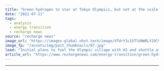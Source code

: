 ```yaml
---
title: "Green hydrogen to star at Tokyo Olympics, but not at the scale originally envisaged"
date: "2021-07-21"
tags: 
  - analysis
  - energy transition
  - recharge news
source: "recharge news"
image_url: "https://images-global.nhst.tech/image/VTdrY3c1STlUNWRLY29lVGFTbkg5NmNGQUNmNUhMNEVkQ0EyOVFRSmFGWT0=/nhst/binary/c5c68481603bc51719acf4f09ebd5f55"
image_fp: "/assets/img/post_thumbnails/87.jpg"
lead: "Initial plans to fuel the Olympic village with H2 and shuttle athletes to venues on 100 fuel-cell buses have been quietly dropped"
article_url: "https://www.rechargenews.com/energy-transition/green-hydrogen-to-star-at-tokyo-olympics-but-not-at-the-scale-originally-envisaged/2-1-1043094"
---
```


---
